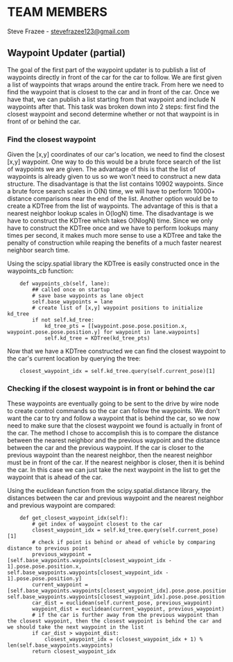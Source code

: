 # TEAM MEMBERS
Steve Frazee - stevefrazee123@gmail.com

## Waypoint Updater (partial)
The goal of the first part of the waypoint updater is to publish a list of waypoints directly in front of the car for the car to follow. We are first given a list of waypoints that wraps around the entire track. From here we need to find the waypoint that is closest to the car and in front of the car. Once we have that, we can publish a list starting from that waypoint and include N waypoints after that. This task was broken down into 2 steps: first find the closest waypoint and second determine whether or not that waypoint is in front of or behind the car.

### Find the closest waypoint
Given the [x,y] coordinates of our car's location, we need to find the closest [x,y] waypoint. One way to do this would be a brute force search of the list of waypoints we are given. The advantage of this is that the list of waypoints is already given to us so we won't need to construct a new data structure. The disadvantage is that the list contains 10902 waypoints. Since a brute force search scales in O(N) time, we will have to perform 10000+ distance comparisons near the end of the list. Another option would be to create a KDTree from the list of waypoints. The advantage of this is that a nearest neighbor lookup scales in O(logN) time. The disadvantage is we have to construct the KDTree which takes O(NlogN) time. Since we only have to construct the KDTree once and we have to perform lookups many times per second, it makes much more sense to use a KDTree and take the penalty of construction while reaping the benefits of a much faster nearest neighbor search time.

Using the scipy.spatial library the KDTree is easily constructed once in the waypoints_cb function:
```
    def waypoints_cb(self, lane):
        ## called once on startup
        # save base waypoints as lane object
        self.base_waypoints = lane
        # create list of [x,y] waypoint positions to initialize kd_tree
        if not self.kd_tree:
            kd_tree_pts = [[waypoint.pose.pose.position.x, waypoint.pose.pose.position.y] for waypoint in lane.waypoints]
            self.kd_tree = KDTree(kd_tree_pts)
```

Now that we have a KDTree constructed we can find the closest waypoint to the car's current location by querying the tree:
```
    closest_waypoint_idx = self.kd_tree.query(self.current_pose)[1]

```

### Checking if the closest waypoint is in front or behind the car
These waypoints are eventually going to be sent to the drive by wire node to create control commands so the car can follow the waypoints. We don't want the car to try and follow a waypoint that is behind the car, so we now need to make sure that the closest waypoint we found is actually in front of the car. The method I chose to accomplish this is to compare the distance between the nearest neighbor and the previous waypoint and the distance between the car and the previous waypoint. If the car is closer to the previous waypoint than the nearest neighbor, then the nearest neighbor must be in front of the car. If the nearest neighbor is closer, then it is behind the car. In this case we can just take the next waypoint in the list to get the waypoint that is ahead of the car.

Using the euclidean function from the scipy.spatial.distance library, the distances between the car and previous waypoint and the nearest neighbor and previous waypoint are compared:
```
    def get_closest_waypoint_idx(self):
        # get index of waypoint closest to the car
        closest_waypoint_idx = self.kd_tree.query(self.current_pose)[1]
        # check if point is behind or ahead of vehicle by comparing distance to previous point
        previous_waypoint = [self.base_waypoints.waypoints[closest_waypoint_idx - 1].pose.pose.position.x, self.base_waypoints.waypoints[closest_waypoint_idx - 1].pose.pose.position.y]
        current_waypoint = [self.base_waypoints.waypoints[closest_waypoint_idx].pose.pose.position.x, self.base_waypoints.waypoints[closest_waypoint_idx].pose.pose.position.y]
        car_dist = euclidean(self.current_pose, previous_waypoint)
        waypoint_dist = euclidean(current_waypoint, previous_waypoint)
        # if the car is further away from the previous waypoint than the closest waypoint, then the closest waypoint is behind the car and we should take the next waypoint in the list
        if car_dist > waypoint_dist:
            closest_waypoint_idx = (closest_waypoint_idx + 1) % len(self.base_waypoints.waypoints)
        return closest_waypoint_idx
```

